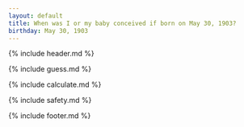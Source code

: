 ```yaml
---
layout: default
title: When was I or my baby conceived if born on May 30, 1903?
birthday: May 30, 1903
---
```


{% include header.md %}

{% include guess.md %}

{% include calculate.md %}

{% include safety.md %}

{% include footer.md %}



